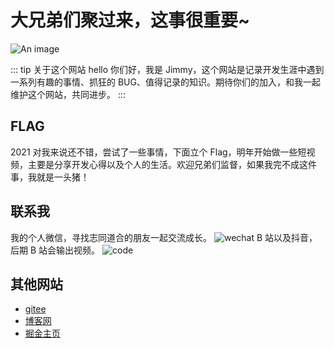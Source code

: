 # 大兄弟们聚过来，这事很重要~

![An image](/assets/bg.jpg)

::: tip 关于这个网站
hello 你们好，我是 Jimmy，这个网站是记录开发生涯中遇到一系列有趣的事情、抓狂的 BUG、值得记录的知识。期待你们的加入，和我一起维护这个网站，共同进步。
:::

## FLAG

2021 对我来说还不错，尝试了一些事情，下面立个 Flag，明年开始做一些短视频，主要是分享开发心得以及个人的生活。欢迎兄弟们监督，如果我完不成这件事，我就是一头猪！

## 联系我

我的个人微信，寻找志同道合的朋友一起交流成长。
![wechat](/assets/wechat.jpg)
B 站以及抖音，后期 B 站会输出视频。
![code](/assets/code.jpg)

## 其他网站

- [gitee](https://gitee.com/jimmyxuexue)
- [博客网](https://github.com/Jimmylxue/blog)
- [掘金主页](https://juejin.cn/user/2296218359183918)

<!-- ::: warning
This is a warning
:::

::: danger
This is a dangerous warning
:::

::: danger STOP
Danger zone, do not proceed
::: -->

<!-- <img :src="$withBase('/bg.jpg')" alt="foo" /> -->

<!-- ```html
<img :src="$withBase('/bg.jpg')" alt="foo" />
```

```js{4}
export default {
  data () {
    return {
      msg: 'Highlighted!'
    }
  }
}
``` -->

